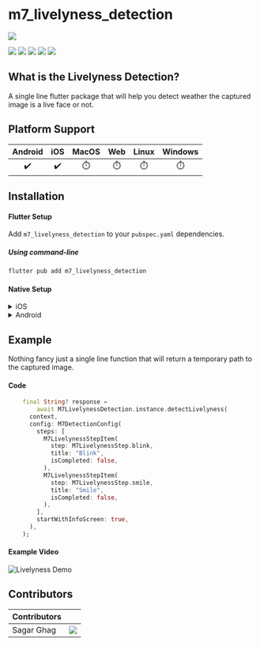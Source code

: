 # m7_livelyness_detection

![](https://secureservercdn.net/160.153.137.91/nns.2aa.myftpupload.com/wp-content/uploads/thegem-logos/logo_02b434f906abd43095b870f23c028412_2x.png)

![](https://img.shields.io/badge/Visual_Studio_Code-0078D4?style=for-the-badge&logo=visual%20studio%20code&logoColor=white)
![](https://img.shields.io/badge/meet7-open--source-purple) ![](https://img.shields.io/pub/likes/m7_livelyness_detection) ![](https://img.shields.io/pub/points/m7_livelyness_detection) ![](https://img.shields.io/pub/popularity/m7_livelyness_detection)



## What is the Livelyness Detection?
A single line flutter package that will help you detect weather the captured image is a live face or not.

## Platform Support

| Android | iOS | MacOS | Web | Linux | Windows |
| :-----: | :-: | :---: | :-: | :---: | :----: |
|   ✔️    | ✔️  |  ⏱️   | ⏱️  |  ⏱️   |   ⏱️   |

## Installation

#### Flutter Setup

Add `m7_livelyness_detection` to your `pubspec.yaml` dependencies.

##### Using command-line
```sh
flutter pub add m7_livelyness_detection
```

#### Native Setup

<details>
  <summary>iOS</summary>
  
  #### iOS Setup
  1. Open the project in Xcode and set the deployment
  2. Open the `ios/Runner/Info.plist` file as `Source Code`.
  3. Add the below-mentioned code inside the `<dict>` tag.

  ```xml
    <key>NSCameraUsageDescription</key>
    <string>Camera Access for Scanning</string>
    <key>NSMicrophoneUsageDescription</key>
    <string>Microphone for playing instructions audio.</string>
  ```

  4. Open the `ios/Runner/Podfile` and uncomment the second line.
  ```yaml
	platform :ios, '14.0' # <---------- Uncomment this line
  ```
  5. Set the deployment target in the Xcode project

  <img width="1440" alt="Screenshot 2023-01-02 at 11 03 17 AM" src="https://user-images.githubusercontent.com/106381741/210199508-72c0572c-c153-4178-b29a-4ae490f1e989.png">
</details>

<details>
  <summary>Android</summary>
  
  #### Android Setup
  1. Open the `example/android/app/build.gradle` file and set the `minSdkVersion` as `21`.
</details>

## Example

Nothing fancy just a single line function that will return a temporary path to the captured image.

#### Code
```dart
    final String? response =
        await M7LivelynessDetection.instance.detectLivelyness(
      context,
      config: M7DetectionConfig(
        steps: [
          M7LivelynessStepItem(
            step: M7LivelynessStep.blink,
            title: "Blink",
            isCompleted: false,
          ),
          M7LivelynessStepItem(
            step: M7LivelynessStep.smile,
            title: "Smile",
            isCompleted: false,
          ),
        ],
        startWithInfoScreen: true,
      ),
    );
```

#### Example Video

![Livelyness Demo]({https://user-images.githubusercontent.com/106381741/210200724-ae4af9cc-ffeb-49e4-a3f9-9971b2f256b6.MP4} "Livelyness Demo")

## Contributors

| Contributors  |  |
| ------------- | ------------- |
| Sagar Ghag  | <a href="https://github.com/Meet-7-dating/m7_livelyness_detection/graphs/contributors"><img src="https://contrib.rocks/image?repo=Meet-7-dating/m7_livelyness_detection" /></a>  |